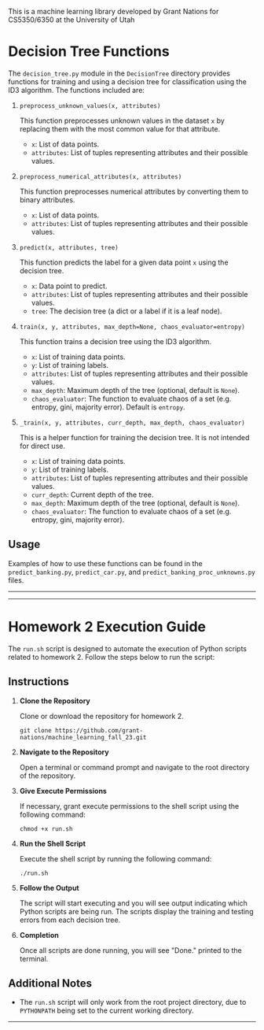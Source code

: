 This is a machine learning library developed by Grant Nations for CS5350/6350 at the University of Utah


# Decision Tree Functions

The `decision_tree.py` module in the `DecisionTree` directory provides functions for training and using a decision tree for classification using the ID3 algorithm. The functions included are:

1. `preprocess_unknown_values(x, attributes)`

    This function preprocesses unknown values in the dataset `x` by replacing them with the most common value for that attribute.

    - `x`: List of data points.
    - `attributes`: List of tuples representing attributes and their possible values.

2. `preprocess_numerical_attributes(x, attributes)`

    This function preprocesses numerical attributes by converting them to binary attributes.

    - `x`: List of data points.
    - `attributes`: List of tuples representing attributes and their possible values.

3. `predict(x, attributes, tree)`

    This function predicts the label for a given data point `x` using the decision tree.

    - `x`: Data point to predict.
    - `attributes`: List of tuples representing attributes and their possible values.
    - `tree`: The decision tree (a dict or a label if it is a leaf node).

4. `train(x, y, attributes, max_depth=None, chaos_evaluator=entropy)`

    This function trains a decision tree using the ID3 algorithm.

    - `x`: List of training data points.
    - `y`: List of training labels.
    - `attributes`: List of tuples representing attributes and their possible values.
    - `max_depth`: Maximum depth of the tree (optional, default is `None`).
    - `chaos_evaluator`: The function to evaluate chaos of a set (e.g. entropy, gini, majority error). Default is `entropy`.

5. `_train(x, y, attributes, curr_depth, max_depth, chaos_evaluator)`

    This is a helper function for training the decision tree. It is not intended for direct use.

    - `x`: List of training data points.
    - `y`: List of training labels.
    - `attributes`: List of tuples representing attributes and their possible values.
    - `curr_depth`: Current depth of the tree.
    - `max_depth`: Maximum depth of the tree (optional, default is `None`).
    - `chaos_evaluator`: The function to evaluate chaos of a set (e.g. entropy, gini, majority error).

## Usage

Examples of how to use these functions can be found in the `predict_banking.py`, `predict_car.py`, and `predict_banking_proc_unknowns.py` files.



---
---
# Homework 2 Execution Guide

The `run.sh` script is designed to automate the execution of Python scripts related to homework 2. Follow the steps below to run the script:

## Instructions

1. **Clone the Repository**

   Clone or download the repository for homework 2.

   ```
   git clone https://github.com/grant-nations/machine_learning_fall_23.git
   ```

2. **Navigate to the Repository**

   Open a terminal or command prompt and navigate to the root directory of the repository.

3. **Give Execute Permissions**

   If necessary, grant execute permissions to the shell script using the following command:
   
   ```
   chmod +x run.sh
   ```

4. **Run the Shell Script**

   Execute the shell script by running the following command:

   ```
   ./run.sh
   ```

5. **Follow the Output**

   The script will start executing and you will see output indicating which Python scripts are being run. The scripts display the training and testing errors from each decision tree.

6. **Completion**

   Once all scripts are done running, you will see "Done." printed to the terminal.

## Additional Notes

- The `run.sh` script will only work from the root project directory, due to `PYTHONPATH` being set to the current working directory.
---